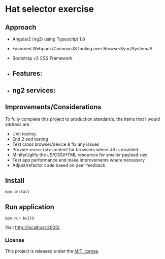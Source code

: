 # Hat selector exercise
     
## Approach

- Angular2 (ng2) using Typescript 1.8
- Favoured Webpack/CommonJS tooling over BrowserSync/SystemJS
- Bootstrap v3 CSS Framework
- Features:
    - 
    
- ng2 services:
    -  
    
## Improvements/Considerations

To fully complete this project to production standards, the items that I would address are:

- Unit testing
- End 2 end testing
- Test cross browser/device & fix any issues
- Provide `<noscript>` content for browsers where JS is disabled
- Minify/Uglify the JS/CSS/HTML resources for smaller payload size
- Test app performance and make improvements where necessary
- Adjust/refactor code based on peer feedback

## Install

`npm install`

## Run application

`npm run build`

Visit [http://localhost:3000/]().

### License
This project is released under the [MIT license](https://github.com/nijk/hat-selector/blob/master/LICENSE).

